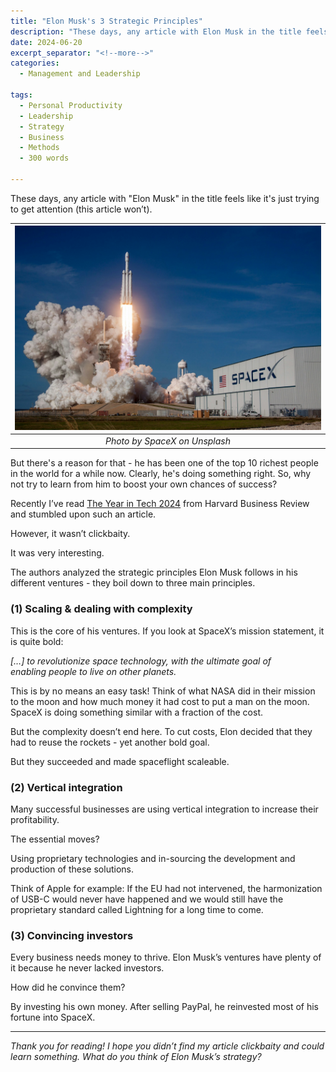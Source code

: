 ```yaml
---
title: "Elon Musk's 3 Strategic Principles"
description: "These days, any article with Elon Musk in the title feels like it's just trying to get attention (this article won’t). But there's a reason for that - he has been one of the top 10 richest people in the world for a while now. Clearly, he's doing something right. So, why not try to learn from him to boost your own chances of success?"
date: 2024-06-20
excerpt_separator: "<!--more-->"
categories:
  - Management and Leadership

tags:
  - Personal Productivity
  - Leadership
  - Strategy
  - Business
  - Methods
  - 300 words

---
```


These days, any article with "Elon Musk" in the title feels like it's just trying to get attention (this article won’t).

| ![image](/assets/images/spacex-rocket-launch-unsplash.jpg) |
|:--:|
| *Photo by SpaceX on Unsplash* |

But there's a reason for that - he has been one of the top 10 richest people in the world for a while now. Clearly, he's doing something right. So, why not try to learn from him to boost your own chances of success?

Recently I’ve read [The Year in Tech 2024](https://www.google.com/search?q=the+year+in+tech+2024) from Harvard Business Review and stumbled upon such an article.

However, it wasn’t clickbaity.

It was very interesting.

The authors analyzed the strategic principles Elon Musk follows in his different ventures - they boil down to three main principles.

### (1) Scaling & dealing with complexity

This is the core of his ventures. If you look at SpaceX’s mission statement, it is quite bold:

*[…] to revolutionize space technology, with the ultimate goal of enabling people to live on other planets.*

This is by no means an easy task! Think of what NASA did in their mission to the moon and how much money it had cost to put a man on the moon. SpaceX is doing something similar with a fraction of the cost.

But the complexity doesn’t end here. To cut costs, Elon decided that they had to reuse the rockets - yet another bold goal.

But they succeeded and made spaceflight scaleable.

### (2) Vertical integration

Many successful businesses are using vertical integration to increase their profitability.

The essential moves?

Using proprietary technologies and in-sourcing the development and production of these solutions.

Think of Apple for example: If the EU had not intervened, the harmonization of USB-C would never have happened and we would still have the proprietary standard called Lightning for a long time to come.

### (3) Convincing investors

Every business needs money to thrive. Elon Musk’s ventures have plenty of it because he never lacked investors.

How did he convince them?

By investing his own money. After selling PayPal, he reinvested most of his fortune into SpaceX.

---

*Thank you for reading! I hope you didn’t find my article clickbaity and could learn something. What do you think of Elon Musk’s strategy?*